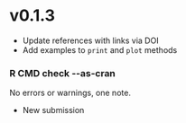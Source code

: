 
# v0.1.3

- Update references with links via DOI
- Add examples to `print` and `plot` methods

### R CMD check --as-cran

No errors or warnings, one note.

- New submission
